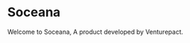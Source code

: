 Soceana
=========================================
Welcome to Soceana, A product developed by Venturepact.
